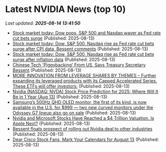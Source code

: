 # Latest NVIDIA News (top 10)
_Last updated: **2025-08-14 13:41:50**_

- [Stock market today: Dow pops, S&P 500 and Nasdaq waver as Fed rate cut bets surge](https://finance.yahoo.com/news/live/stock-market-today-dow-pops-sp-500-and-nasdaq-waver-as-fed-rate-cut-bets-surge-133512187.html) (Published: 2025-08-13)
- [Stock market today: Dow, S&P 500, Nasdaq rise as Fed rate cut bets surge after CPI data, Bessent comments](https://finance.yahoo.com/news/live/stock-market-today-dow-sp-500-nasdaq-rise-as-fed-rate-cut-bets-surge-after-cpi-data-bessent-comments-133512945.html) (Published: 2025-08-13)
- [Stock market today: Dow, S&P 500, Nasdaq rise as Fed rate cut bets surge after inflation data](https://finance.yahoo.com/news/live/stock-market-today-dow-sp-500-nasdaq-rise-as-fed-rate-cut-bets-surge-after-inflation-data-225124773.html) (Published: 2025-08-13)
- [Chinese Tech 'Piggybacking' From US, Says Treasury Secretary Bessent](https://www.ndtvprofit.com/world/china-tech-piggybacking-from-us-says-treasury-secretary-bessent) (Published: 2025-08-13)
- [MORE INNOVATION FROM LEVERAGE SHARES BY THEMES – Further expanding its leveraged products with its Capped Accelerated Series. These ETFs will offer investors:](https://www.globenewswire.com/news-release/2025/08/13/3132671/0/en/MORE-INNOVATION-FROM-LEVERAGE-SHARES-BY-THEMES-Further-expanding-its-leveraged-products-with-its-Capped-Accelerated-Series-These-ETFs-will-offer-investors.html) (Published: 2025-08-13)
- [Nvidia (NASDAQ: NVDA) Stock Price Prediction for 2025: Where Will It Be in 1 Year (Aug 13)](https://biztoc.com/x/a7b991b15d3b20c6) (Published: 2025-08-13)
- [Samsung’s 500Hz QHD OLED monitor, the first of its kind, is now available in the U.S. for $999 — two new curved monitors under the Odyssey G7 lineup also go on sale](https://www.tomshardware.com/monitors/gaming-monitors/samsungs-500hz-qhd-oled-monitor-the-first-of-its-kind-is-now-available-in-the-u-s-for-usd999-two-new-curved-monitors-under-the-odyssey-g7-lineup-also-go-on-sale) (Published: 2025-08-13)
- [Nvidia and Microsoft Stocks Have Reached a $4 Trillion Valuation. Is Apple Next?](https://biztoc.com/x/36d3e00329e16b54) (Published: 2025-08-13)
- [Bessent floats prospect of rolling out Nvidia deal to other industries](https://biztoc.com/x/8d19ccc9c9c095aa) (Published: 2025-08-13)
- [Dear Cisco Stock Fans, Mark Your Calendars for August 13](https://www.barchart.com/story/news/34115715/dear-cisco-stock-fans-mark-your-calendars-for-august-13) (Published: 2025-08-13)
